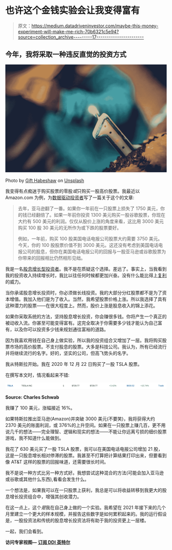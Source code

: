 # 也许这个金钱实验会让我变得富有

> 原文：<https://medium.datadriveninvestor.com/maybe-this-money-experiment-will-make-me-rich-70b6321c5e94?source=collection_archive---------17----------------------->

## 今年，我将采取一种违反直觉的投资方式

![](img/51d0b779457d40334fab581b28bc0a26.png)

Photo by [Gift Habeshaw](https://unsplash.com/@gift_habeshaw?utm_source=medium&utm_medium=referral) on [Unsplash](https://unsplash.com?utm_source=medium&utm_medium=referral)

我变得有点痴迷于购买股票的零股*或*只购买一股高价股票。我最近以 Amazon.com 为例，为[数据驱动投资者](https://medium.com/u/de42e9af1960?source=post_page-----70b6321c5e94--------------------------------)写了一篇关于这个的文章:

> 去年，亚马逊翻了一番。如果你一年前在一只股票上损失了 1750 美元，你的钱已经翻倍了。如果一年前你投资 1300 美元购买一股谷歌股票，你现在大约有 500 美元的利润。仅仅从股价上涨的角度来看，这比用 3000 美元购买 100 股 30 美元的无所作为或下跌的股票要好。
> 
> 例如，一年前，购买 100 股美国电话电报公司股票大约需要 3750 美元。今天，你的 100 股股票价值不到 3000 美元。这还没有考虑到美国电话电报公司的股息，但你在美国电话电报公司的回报与一股亚马逊或谷歌股票为你带来的回报相比仍然相形见绌。

我是一名[股息增长型投资者](https://roccopendola.medium.com/3-reasons-to-consider-dividend-growth-investing-9db9cd15c155)。我不是在质疑这个选择。差远了。事实上，当我看到我的投资收入持续增长时，我比以往任何时候都更加兴奋。没有什么能比得上[复利](https://roccopendola.medium.com/what-is-a-dividend-aristocrat-836ecffb9c14)的威力。

当你承诺股息增长投资时，你必须做长线投资。我的大部分分红股票都不是为了资本增值。我加入他们是为了收入。当然，我希望股票价格上涨。所以我选择了具有这种潜力的股票——在很大程度上。然而，股价上涨是股息收入的锦上添花。

如果你采取系统的方法，坚持股息增长投资，你会赚很多钱。你将产生一个真正的被动收入流。你甚至可能变得富有。这完全取决于你需要多少钱才能认为自己富有，以及你可以投资多少钱来规划通往富裕的道路。

因为我喜欢用钱在自己身上做实验，所以我的投资组合又增加了一层。我将购买股票市场的高价股票。不支付股息的股票。大多是科技公司。我认为，所有已经流行并将继续流行的名字。好的，坚实的公司，但高飞势头的名字。

我从特斯拉开始。我在 2020 年 12 月 22 日购买了一股 TSLA 股票。

在撰写本文时，情况看起来不错:

![](img/9a3f672256cfbb0b7066413b5dab9ba6.png)

**Source: Charles Schwab**

我赚了 100 美元，涨幅接近 16%。

如果特斯拉推出亚马逊(Amazon)并突破 3000 美元(不要笑)，我将获得大约 2370 美元的账面利润，或 376%的上升空间。如果在一只股票上赚几百，更不用说几千的想法——完全理智、逻辑和现实的想法——不能让你远离亏损的细价股票游戏，我不知道什么能做到。

我花了 630 美元买了一股 TSLA 股票，我可以在美国电话电报公司增加 21 股，这是一只股息增长相对停滞的股票。我甚至不打算把计算结果打印出来，但要看到像 AT&T 这样的股票的回报味道，还需要很长时间。

我不是说一种方式比另一种方式好。我想尝试这种混合的方法(可能会加入亚马逊或谷歌或其他什么东西),看看会发生什么。

一个想法是，如果我可以在一只股票上获利，我总是可以将收益转移到我更大的股息增长投资组合中，增强其创收潜力。

在这一点上，这个*是*我在自己身上做的一个实验。我希望在 2021 年接下来的几个月里建立一个更大的样本规模，并报告这些数字是如何累积起来的。我的运行假设是，一股投资法和传统的股息增长投资法将有助于我的投资更上一层楼。

一起，我们会看到。

**访问专家视图—** [**订阅 DDI 英特尔**](https://datadriveninvestor.com/ddi-intel)